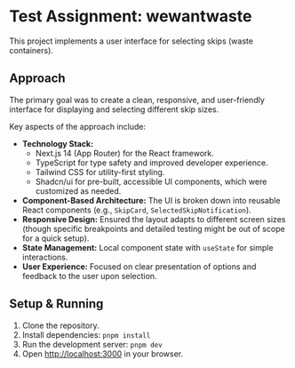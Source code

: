 # Test Assignment: wewantwaste

This project implements a user interface for selecting skips (waste containers).

## Approach

The primary goal was to create a clean, responsive, and user-friendly interface for displaying and selecting different skip sizes.

Key aspects of the approach include:

*   **Technology Stack:**
    *   Next.js 14 (App Router) for the React framework.
    *   TypeScript for type safety and improved developer experience.
    *   Tailwind CSS for utility-first styling.
    *   Shadcn/ui for pre-built, accessible UI components, which were customized as needed.
*   **Component-Based Architecture:** The UI is broken down into reusable React components (e.g., `SkipCard`, `SelectedSkipNotification`).
*   **Responsive Design:** Ensured the layout adapts to different screen sizes (though specific breakpoints and detailed testing might be out of scope for a quick setup).
*   **State Management:** Local component state with `useState` for simple interactions.
*   **User Experience:** Focused on clear presentation of options and feedback to the user upon selection.

## Setup & Running

1.  Clone the repository.
2.  Install dependencies: `pnpm install`
3.  Run the development server: `pnpm dev`
4.  Open [http://localhost:3000](http://localhost:3000) in your browser.
